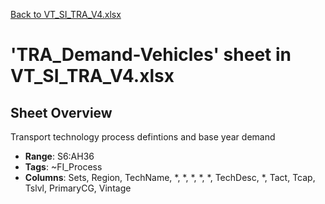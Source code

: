 [Back to VT_SI_TRA_V4.xlsx](README.md)

# 'TRA_Demand-Vehicles' sheet in VT_SI_TRA_V4.xlsx

## Sheet Overview

Transport technology process defintions and base year demand

- **Range**: S6:AH36
- **Tags**: ~FI_Process
- **Columns**: Sets, Region, TechName, *, *, *, *, *, TechDesc, *, Tact, Tcap, Tslvl, PrimaryCG, Vintage

